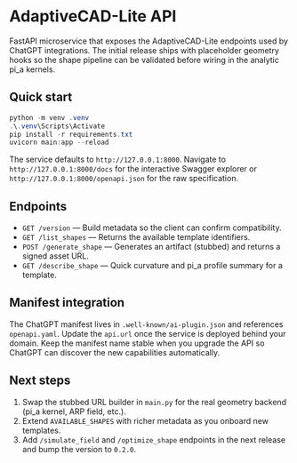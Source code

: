 # AdaptiveCAD-Lite API

FastAPI microservice that exposes the AdaptiveCAD-Lite endpoints used by ChatGPT integrations. The initial release ships with placeholder geometry hooks so the shape pipeline can be validated before wiring in the analytic pi_a kernels.

## Quick start

```powershell
python -m venv .venv
.\.venv\Scripts\Activate
pip install -r requirements.txt
uvicorn main:app --reload
```

The service defaults to `http://127.0.0.1:8000`. Navigate to `http://127.0.0.1:8000/docs` for the interactive Swagger explorer or `http://127.0.0.1:8000/openapi.json` for the raw specification.

## Endpoints

- `GET /version` — Build metadata so the client can confirm compatibility.
- `GET /list_shapes` — Returns the available template identifiers.
- `POST /generate_shape` — Generates an artifact (stubbed) and returns a signed asset URL.
- `GET /describe_shape` — Quick curvature and pi_a profile summary for a template.

## Manifest integration

The ChatGPT manifest lives in `.well-known/ai-plugin.json` and references `openapi.yaml`. Update the `api.url` once the service is deployed behind your domain. Keep the manifest name stable when you upgrade the API so ChatGPT can discover the new capabilities automatically.

## Next steps

1. Swap the stubbed URL builder in `main.py` for the real geometry backend (pi_a kernel, ARP field, etc.).
2. Extend `AVAILABLE_SHAPES` with richer metadata as you onboard new templates.
3. Add `/simulate_field` and `/optimize_shape` endpoints in the next release and bump the version to `0.2.0`.
